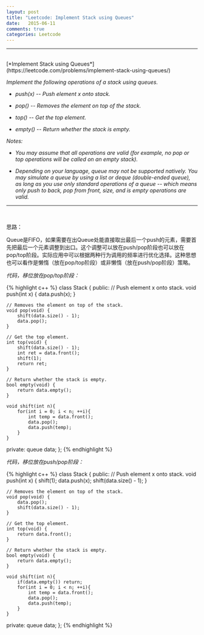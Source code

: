 ```yaml
---
layout: post
title: "Leetcode: Implement Stack using Queues"
date:   2015-06-11
comments: true
categories: Leetcode
---
```


***
<br />
[*Implement Stack using Queues*](https://leetcode.com/problems/implement-stack-using-queues/)

*Implement the following operations of a stack using queues.*

- *push(x) -- Push element x onto stack.*

- *pop() -- Removes the element on top of the stack.*

- *top() -- Get the top element.*

- *empty() -- Return whether the stack is empty.*

*Notes:*

- *You may assume that all operations are valid (for example, no pop or top operations will be called on an empty stack).*

- *Depending on your language, queue may not be supported natively. You may simulate a queue by using a list or deque (double-ended queue), as long as you use only standard operations of a queue -- which means only push to back, pop from front, size, and is empty operations are valid.*

***
<br />

思路：

Queue是FIFO，如果需要在出Queue处能直接取出最后一个push的元素，需要首先把最后一个元素调整到出口。这个调整可以放在push/pop阶段也可以放在pop/top阶段。实际应用中可以根据两种行为调用的频率进行优化选择。这种思想也可以看作是懒惰（放在pop/top阶段）或非懒惰（放在push/pop阶段）策略。

*代码，移位放在pop/top阶段：*

{% highlight c++ %}
class Stack {
public:
    // Push element x onto stack.
    void push(int x) {
        data.push(x);
    }

    // Removes the element on top of the stack.
    void pop(void) {
        shift(data.size() - 1);
        data.pop();
    }

    // Get the top element.
    int top(void) {
        shift(data.size() - 1);
        int ret = data.front();
        shift(1);
        return ret;
    }

    // Return whether the stack is empty.
    bool empty(void) {
        return data.empty();
    }
    
    void shift(int n){
        for(int i = 0; i < n; ++i){
            int temp = data.front();
            data.pop();
            data.push(temp);
        }
    }
    
private:
    queue<int> data;
};
{% endhighlight %}

*代码，移位放在push/pop阶段：*

{% highlight c++ %}
class Stack {
public:
    // Push element x onto stack.
    void push(int x) {
        shift(1);
        data.push(x);
        shift(data.size() - 1);
    }

    // Removes the element on top of the stack.
    void pop(void) {
        data.pop();
        shift(data.size() - 1);
    }

    // Get the top element.
    int top(void) {
        return data.front();
    }

    // Return whether the stack is empty.
    bool empty(void) {
        return data.empty();
    }
    
    void shift(int n){
        if(data.empty()) return;
        for(int i = 0; i < n; ++i){
            int temp = data.front();
            data.pop();
            data.push(temp);
        }
    }
    
private:
    queue<int> data;
};
{% endhighlight %}

